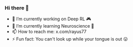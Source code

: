 ### Hi there 👋

- 🔭 I’m currently working on Deep RL 🎮
- 🌱 I’m currently learning Neuroscience 🧠 
- 📫 How to reach me: x.com/rayus77
- ⚡ Fun fact: You can't look up while your tongue is out 😛

<!--
**Surya-77/Surya-77** is a ✨ _special_ ✨ repository because its `README.md` (this file) appears on your GitHub profile.

Here are some ideas to get you started:

- 🔭 I’m currently working on Deep RL 🎮
- 🌱 I’m currently learning Neuroscience 🧠 
- 💬 Ask me about ...
- 📫 How to reach me: twitter.com/rayus77
- ⚡ Fun fact: You can't look up while your tongue is out 😛
-->
